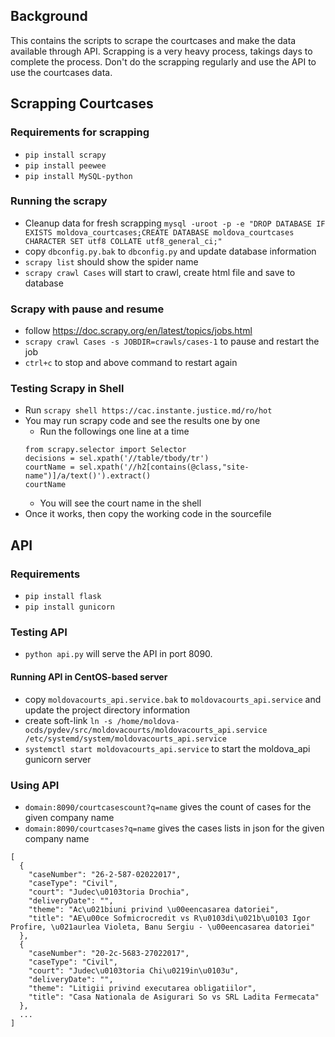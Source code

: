 ## Background

This contains the scripts to scrape the courtcases and make the data available through API. Scrapping is a very heavy process, takings days to complete the process. Don't do the scrapping regularly and use the API to use the courtcases data. 

## Scrapping Courtcases

### Requirements for scrapping

* `pip install scrapy`
* `pip install peewee`
* `pip install MySQL-python`

### Running the scrapy

* Cleanup data for fresh scrapping `mysql -uroot -p -e "DROP DATABASE IF EXISTS moldova_courtcases;CREATE DATABASE moldova_courtcases CHARACTER SET utf8 COLLATE utf8_general_ci;"`
* copy `dbconfig.py.bak` to `dbconfig.py` and update database information
* `scrapy list` should show the spider name
* `scrapy crawl Cases` will start to crawl, create html file and save to database

### Scrapy with pause and resume

* follow https://doc.scrapy.org/en/latest/topics/jobs.html 
* `scrapy crawl Cases -s JOBDIR=crawls/cases-1` to pause and restart the job
* `ctrl+c` to stop and above command to restart again

### Testing Scrapy in Shell

* Run `scrapy shell https://cac.instante.justice.md/ro/hot`
* You may run scrapy code and see the results one by one
    * Run the followings one line at a time
    ```
    from scrapy.selector import Selector
    decisions = sel.xpath('//table/tbody/tr')
    courtName = sel.xpath('//h2[contains(@class,"site-name")]/a/text()').extract()
    courtName
    ```
    * You will see the court name in the shell
* Once it works, then copy the working code in the sourcefile

## API

### Requirements

* `pip install flask`
* `pip install gunicorn`

### Testing API

* `python api.py` will serve the API in port 8090.

#### Running API in CentOS-based server

* copy `moldovacourts_api.service.bak` to `moldovacourts_api.service` and update the project directory information
* create soft-link `ln -s /home/moldova-ocds/pydev/src/moldovacourts/moldovacourts_api.service /etc/systemd/system/moldovacourts_api.service`
* `systemctl start moldovacourts_api.service` to start the moldova_api gunicorn server

### Using API

* `domain:8090/courtcasescount?q=name` gives the count of cases for the given company name
* `domain:8090/courtcases?q=name` gives the cases lists in json for the given company name

```
[
  {
    "caseNumber": "26-2-587-02022017", 
    "caseType": "Civil", 
    "court": "Judec\u0103toria Drochia", 
    "deliveryDate": "", 
    "theme": "Ac\u021biuni privind \u00eencasarea datoriei", 
    "title": "AE\u00ce Sofmicrocredit vs R\u0103di\u021b\u0103 Igor Profire, \u021aurlea Violeta, Banu Sergiu - \u00eencasarea datoriei"
  }, 
  {
    "caseNumber": "20-2c-5683-27022017", 
    "caseType": "Civil", 
    "court": "Judec\u0103toria Chi\u0219in\u0103u", 
    "deliveryDate": "", 
    "theme": "Litigii privind executarea obligatiilor", 
    "title": "Casa Nationala de Asigurari So vs SRL Ladita Fermecata"
  }, 
  ...
]
```
